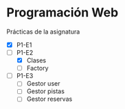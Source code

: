 # Programación Web

Prácticas de la asignatura

- [x] P1-E1
- [ ] P1-E2
  - [x] Clases
  - [ ] Factory
- [ ] P1-E3
  - [ ] Gestor user
  - [ ] Gestor pistas
  - [ ] Gestor reservas
